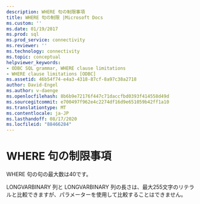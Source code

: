 ```yaml
---
description: WHERE 句の制限事項
title: WHERE 句の制限 |Microsoft Docs
ms.custom: ''
ms.date: 01/19/2017
ms.prod: sql
ms.prod_service: connectivity
ms.reviewer: ''
ms.technology: connectivity
ms.topic: conceptual
helpviewer_keywords:
- ODBC SQL grammar, WHERE clause limitations
- WHERE clause limitations [ODBC]
ms.assetid: 46b54f74-e4a3-4318-87cf-8a97c38a2718
author: David-Engel
ms.author: v-daenge
ms.openlocfilehash: 8b6b9e72176f447c71daccfbd0393f414558d49d
ms.sourcegitcommit: e700497f962e4c2274df16d9e651059b42ff1a10
ms.translationtype: MT
ms.contentlocale: ja-JP
ms.lasthandoff: 08/17/2020
ms.locfileid: "88466284"
---
```

# <a name="where-clause-limitations"></a>WHERE 句の制限事項
WHERE 句の句の最大数は40です。  
  
 LONGVARBINARY 列と LONGVARBINARY 列の長さは、最大255文字のリテラルと比較できますが、パラメーターを使用して比較することはできません。
